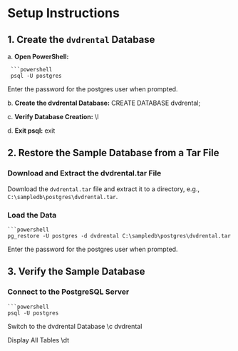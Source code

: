 # Setup Instructions

## 1. Create the `dvdrental` Database

a. **Open PowerShell:**

     ```powershell
     psql -U postgres
Enter the password for the postgres user when prompted.

b. **Create the dvdrental Database:**
CREATE DATABASE dvdrental;

c. **Verify Database Creation:**
\l

d. **Exit psql:**
exit

## 2. Restore the Sample Database from a Tar File

### Download and Extract the dvdrental.tar File

Download the `dvdrental.tar` file and extract it to a directory, e.g., `C:\sampledb\postgres\dvdrental.tar`.

### Load the Data
    ```powershell
    pg_restore -U postgres -d dvdrental C:\sampledb\postgres\dvdrental.tar
Enter the password for the postgres user when prompted.

## 3. Verify the Sample Database

### Connect to the PostgreSQL Server
    ```powershell
    psql -U postgres

Switch to the dvdrental Database
\c dvdrental

Display All Tables
\dt






